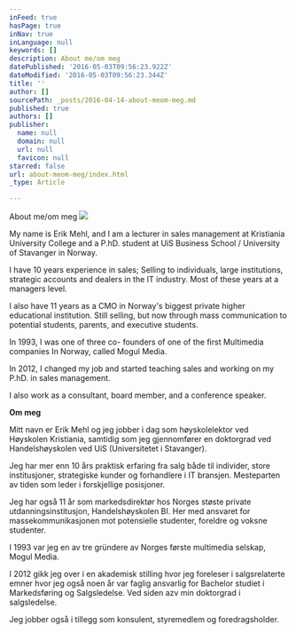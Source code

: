 ```yaml
---
inFeed: true
hasPage: true
inNav: true
inLanguage: null
keywords: []
description: About me/om meg
datePublished: '2016-05-03T09:56:23.922Z'
dateModified: '2016-05-03T09:56:23.344Z'
title: ''
author: []
sourcePath: _posts/2016-04-14-about-meom-meg.md
published: true
authors: []
publisher:
  name: null
  domain: null
  url: null
  favicon: null
starred: false
url: about-meom-meg/index.html
_type: Article

---
```

About me/om meg
![](https://the-grid-user-content.s3-us-west-2.amazonaws.com/8d0ddf56-f7e9-432a-bb93-b349ccb20f3d.jpg)

My name is Erik Mehl, and I am a lecturer in sales management at Kristiania University College and a P.hD. student at UiS Business School / University of Stavanger in Norway. 

I have 10 years experience in sales; Selling to individuals, large institutions, strategic accounts and dealers in the IT industry. Most of these years at a managers level. 

I also have 11 years as a CMO in Norway's biggest private higher educational institution. Still selling, but now through mass communication to potential students, parents, and executive students. 

In 1993, I was one of three co- founders of one of the first Multimedia companies In Norway, called Mogul Media. 

In 2012, I changed my job and started teaching sales and working on my P.hD. in sales management.

I also work as a consultant, board member, and a conference speaker.

**Om meg**

Mitt navn er Erik Mehl og jeg jobber i dag som høyskolelektor ved Høyskolen Kristiania, samtidig som jeg gjennomfører en doktorgrad ved Handelshøyskolen ved UiS (Universitetet i Stavanger).

Jeg har mer enn 10 års praktisk erfaring fra salg både til individer, store institusjoner, strategiske kunder og forhandlere i IT bransjen. Mesteparten av tiden som leder i forskjellige posisjoner.

Jeg har også 11 år som markedsdirektør hos Norges støste private utdanningsinstitusjon, Handelshøyskolen BI. Her med ansvaret for massekommunikasjonen mot potensielle studenter, foreldre og voksne studenter.

I 1993 var jeg en av tre gründere av Norges første multimedia selskap, Mogul Media.

I 2012 gikk jeg over i en akademisk stilling hvor jeg foreleser i salgsrelaterte emner hvor jeg også noen år var faglig ansvarlig for Bachelor studiet i Markedsføring og Salgsledelse. Ved siden azv min doktorgrad i salgsledelse.

Jeg jobber også i tillegg som konsulent, styremedlem og foredragsholder.